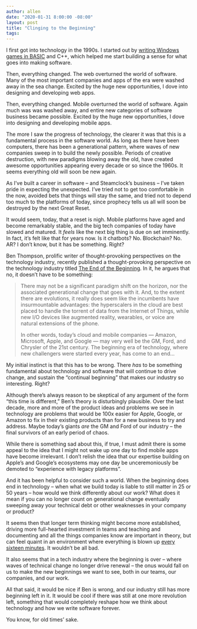```yaml
---
author: allen
date: "2020-01-31 8:00:00 -08:00"
layout: post
title: "Clinging to the Beginning"
tags:
---
```


I first got into technology in the 1990s. I started out by [writing Windows games in BASIC](https://allenpike.com/2006/fantasytech-3-goto-fun) and C++, which helped me start building a sense for what goes into making software.

Then, everything changed. The web overturned the world of software.  Many of the most important companies and apps of the era were washed away in the sea change. Excited by the huge new opportunities, I dove into designing and developing web apps.

Then, everything changed. Mobile overturned the world of software. Again much was was washed away, and entire new categories of software business became possible. Excited by the huge new opportunities, I dove into designing and developing mobile apps.

The more I saw the progress of technology, the clearer it was that this is a fundamental process in the software world. As long as there have been computers, there has been a generational pattern, where waves of new companies sweep in to build the newly possible. Periods of creative destruction, with new paradigms blowing away the old, have created awesome opportunities appearing every decade or so since the 1960s. It seems everything old will soon be new again.

As I’ve built a career in software – and Steamclock’s business – I’ve taken pride in expecting the unexpected. I’ve tried not to get too comfortable in the now, avoided bets that things will stay the same, and tried not to depend too much to the platforms of today, since prophecy tells us all will soon be destroyed by the next Great Reset.

It would seem, today, that a reset is nigh. Mobile platforms have aged and become remarkably stable, and the big tech companies of today have slowed and matured. It *feels* like the next big thing is due on set imminently. In fact, it’s felt like that for years now. Is it chatbots? No. Blockchain? No. AR? I don’t know, but it has be something. Right?

Ben Thompson, prolific writer of thought-provoking perspectives on the technology industry, recently published a thought-provoking perspective on the technology industry titled [The End of the Beginning](https://stratechery.com/2020/the-end-of-the-beginning/). In it, he argues that no, it doesn’t have to be something:

> There may not be a significant paradigm shift on the horizon, nor the associated generational change that goes with it. And, to the extent there are evolutions, it really does seem like the incumbents have insurmountable advantages: the hyperscalers in the cloud are best placed to handle the torrent of data from the Internet of Things, while new I/O devices like augmented reality, wearables, or voice are natural extensions of the phone.
> 
> In other words, today’s cloud and mobile companies — Amazon, Microsoft, Apple, and Google — may very well be the GM, Ford, and Chrysler of the 21st century. The beginning era of technology, where new challengers were started every year, has come to an end...

My initial instinct is that this has to be wrong. There *has* to be something fundamental about technology and software that will continue to drive change, and sustain the “continual beginning” that makes our industry so interesting. Right?

Although there’s always reason to be skeptical of any argument of the form “this time is different,” Ben’s theory is disturbingly plausible. Over the last decade, more and more of the product ideas and problems we see in technology are problems that would be 100x easier for Apple, Google, or Amazon to fix in their existing products than for a new business to try and address. Maybe today’s giants *are* the GM and Ford of our industry – the final survivors of an early period of chaos.

While there is something sad about this, if true, I must admit there is some appeal to the idea that I might not wake up one day to find mobile apps have become irrelevant. I don’t relish the idea that our expertise building on Apple’s and Google’s ecosystems may one day be unceremoniously be demoted to “experience with legacy platforms”.

And it has been helpful to consider such a world. When the beginning does end in technology – when what we build today is liable to still matter in 25 or 50 years – how would we think differently about our work? What does it mean if you can no longer count on generational change eventually sweeping away your technical debt or other weaknesses in your company or product?

It seems then that longer term thinking might become more established, driving more full-hearted investment in teams and teaching and documenting and all the things companies know are important in theory, but can feel quaint in an environment where everything is blown up [every sixteen minutes](https://allenpike.com/2015/javascript-framework-fatigue). It wouldn’t be all bad.

It also seems that in a tech industry where the beginning is over – where waves of technical change no longer drive renewal – the onus would fall on us to make the new beginnings we want to see, both in our teams, our companies, and our work.

All that said, it would be nice if Ben is wrong, and our industry still has more beginning left in it. It would be cool if there was still at one more revolution left, something that would completely reshape how we think about technology and how we write software forever.

You know, for old times’ sake.